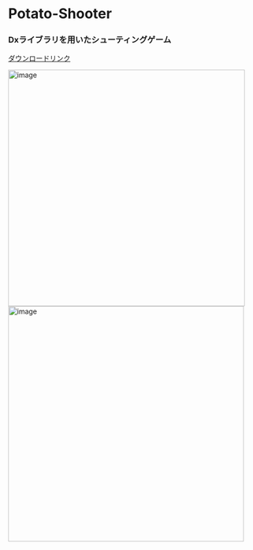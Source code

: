 # Potato-Shooter
### Dxライブラリを用いたシューティングゲーム  
[ダウンロードリンク](https://github.com/harumas/Potato-Shooter/releases/download/v1.0/Potato.Shooter.zip)

<img width="480" alt="image" src="https://github.com/harumas/Potato-Shooter/assets/43531665/1f6ed406-68fc-44e0-a88a-b9d01ac0f67f">
<img width="478" alt="image" src="https://github.com/harumas/Potato-Shooter/assets/43531665/e7086f5a-89f8-43d9-a0aa-abdf5e960d16">

